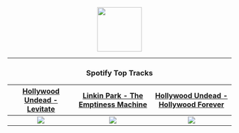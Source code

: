 <p align="center">
  <a href="https://www.tobiasmichael.de">
    <img src="https://tobiasmichael.de/assets/logo.gif" width="100" height="100"/>
  </a>
</p>

---

<h3 align="center">Spotify Top Tracks</h3>

[Hollywood Undead - Levitate](https://open.spotify.com/track/0EZoTYqgrBBobhvMPgoSsI)|[Linkin Park - The Emptiness Machine](https://open.spotify.com/track/2PnlsTsOTLE5jnBnNe2K0A)|[Hollywood Undead - Hollywood Forever](https://open.spotify.com/track/5CNopDW4B3IBlspdSmvjCh)
:---:|:----:|:----:
<img src="https://i.scdn.co/image/ab67616d00001e020540e8acdb2c6cc9c0c7dcd9"/>|<img src="https://i.scdn.co/image/ab67616d00001e02c0db065619ed208515412917"/>|<img src="https://i.scdn.co/image/ab67616d00001e0227b1affc753caff12c012542"/>